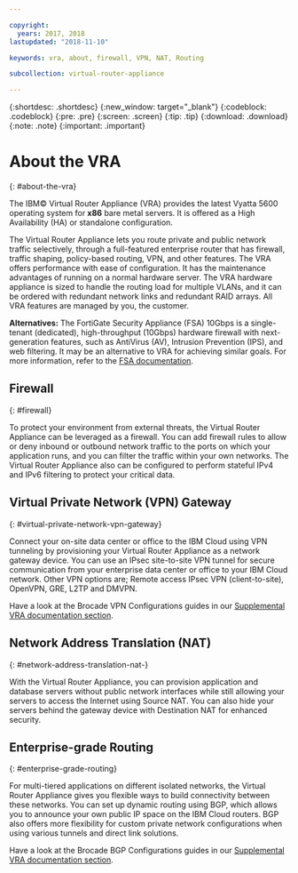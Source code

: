 ```yaml
---

copyright:
  years: 2017, 2018
lastupdated: "2018-11-10"

keywords: vra, about, firewall, VPN, NAT, Routing

subcollection: virtual-router-appliance

---
```


{:shortdesc: .shortdesc}
{:new_window: target="_blank"}
{:codeblock: .codeblock}
{:pre: .pre}
{:screen: .screen}
{:tip: .tip}
{:download: .download}
{:note: .note}
{:important: .important}

# About the VRA
{: #about-the-vra}

The IBM© Virtual Router Appliance (VRA) provides the latest Vyatta 5600 operating system for **x86** bare metal servers. It is offered as a High Availability (HA) or standalone configuration.

The Virtual Router Appliance lets you route private and public network traffic selectively, through a full-featured enterprise router that has firewall, traffic shaping, policy-based routing, VPN, and other features. The VRA offers performance with ease of configuration. It has the maintenance advantages of running on a normal hardware server. The VRA hardware appliance is sized to handle the routing load for multiple VLANs, and it can be ordered with redundant network links and redundant RAID arrays. All VRA features are managed by you, the customer.

**Alternatives:** The FortiGate Security Appliance (FSA) 10Gbps is a single-tenant (dedicated), high-throughput (10Gbps) hardware firewall with next-generation features, such as AntiVirus (AV), Intrusion Prevention (IPS), and web filtering. It may be an alternative to VRA for achieving similar goals. For more information, refer to the [FSA documentation](/docs/infrastructure/fortigate-10g?topic=fortigate-10g-getting-started-with-fortigate-security-appliance-10gbps).

## Firewall
{: #firewall}

To protect your environment from external threats, the Virtual Router Appliance can be leveraged as a firewall. You can add firewall rules to allow or deny inbound or outbound network traffic to the ports on which your application runs, and you can filter the traffic within your own networks. The Virtual Router Appliance also can be configured to perform stateful IPv4 and IPv6 filtering to protect your critical data.

## Virtual Private Network (VPN) Gateway
{: #virtual-private-network-vpn-gateway}

Connect your on-site data center or office to the IBM Cloud using VPN tunneling by provisioning your Virtual Router Appliance as a network gateway device. You can use an IPsec site-to-site VPN tunnel for secure communication from your enterprise data center or office to your IBM Cloud network. Other VPN options are; Remote access IPsec VPN (client-to-site), OpenVPN, GRE, L2TP and DMVPN.

Have a look at the Brocade VPN Configurations guides in our [Supplemental VRA documentation section](/docs/infrastructure/virtual-router-appliance?topic=virtual-router-appliance-supplemental-vra-documentation).

## Network Address Translation (NAT)
{: #network-address-translation-nat-}

With the Virtual Router Appliance, you can provision application and database servers without public network interfaces while still allowing your servers to access the Internet using Source NAT. You can also hide your servers behind the gateway device with Destination NAT for enhanced security.

## Enterprise-grade Routing
{: #enterprise-grade-routing}

For multi-tiered applications on different isolated networks, the Virtual Router Appliance gives you flexible ways to build connectivity between these networks. You can set up dynamic routing using BGP, which allows you to announce your own public IP space on the IBM Cloud routers. BGP also offers more flexibility for custom private network configurations when using various tunnels and direct link solutions.

Have a look at the Brocade BGP Configurations guides in our [Supplemental VRA documentation section](/docs/infrastructure/virtual-router-appliance?topic=virtual-router-appliance-supplemental-vra-documentation).
